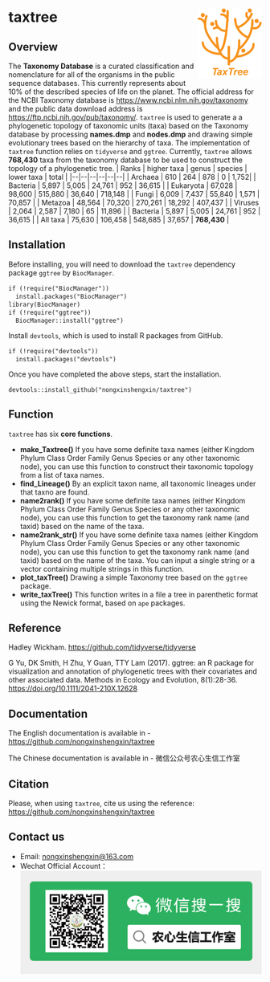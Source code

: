 # taxtree <img src="image/TAXTREE.png" align="right" alt="taxtree logo" style="height: 140px;">
## Overview
The **Taxonomy Database** is a curated classification and nomenclature for all of the organisms in the public sequence databases. This currently represents about 10% of the described species of life on the planet. The official address for the NCBI Taxonomy database is https://www.ncbi.nlm.nih.gov/taxonomy and the public data download address is https://ftp.ncbi.nih.gov/pub/taxonomy/. `taxtree` is used to generate a a phylogenetic topology of taxonomic units (taxa) based on the Taxonomy database by processing **names.dmp** and **nodes.dmp** and drawing simple evolutionary trees based on the hierarchy of taxa. The implementation of `taxtree` function relies on `tidyverse` and `ggtree`. Currently, `taxtree` allows **768,430** taxa from the taxonomy database to be used to construct the topology of a phylogenetic tree.
| Ranks | higher taxa | genus | species | lower taxa | total |
|--|--|--|--|--|--|
| Archaea | 610 | 264 | 878 | 0 | 1,752|
| Bacteria | 5,897 | 5,005 | 24,761 | 952 | 36,615 |
| Eukaryota | 67,028 | 98,600 | 515,880 | 36,640 | 718,148 |
| Fungi | 6,009 | 7,437 | 55,840 | 1,571 | 70,857 |
| Metazoa | 48,564 | 70,320 | 270,261 | 18,292 | 407,437 |
| Viruses | 2,064 | 2,587 | 7,180 | 65 | 11,896 |
| Bacteria | 5,897 | 5,005 | 24,761 | 952 | 36,615 |
| All taxa | 75,630 | 106,458 | 548,685 | 37,657 | **768,430** |
## Installation
Before installing, you will need to download the `taxtree` dependency package `ggtree` by `BiocManager`.
```{r}
if (!require("BiocManager"))
  install.packages("BiocManager")
library(BiocManager)
if (!require("ggtree"))
  BiocManager::install("ggtree")
```
Install `devtools`, which is used to install R packages from GitHub.
```{r}
if (!require("devtools"))
  install.packages("devtools")
```
Once you have completed the above steps, start the installation.
```{r}
devtools::install_github("nongxinshengxin/taxtree")
```
## Function
`taxtree` has six **core functions**.
- **make_Taxtree()**  If you have some definite taxa names (either Kingdom Phylum Class Order Family Genus Species or any other taxonomic node), you can use this function to construct their taxonomic topology from a list of taxa names.
- **find_Lineage()**  By an explicit taxon name, all taxonomic lineages under that taxno are found.
- **name2rank()**  If you have some definite taxa names (either Kingdom Phylum Class Order Family Genus Species or any other taxonomic node), you can use this function to get the taxonomy rank name (and taxid) based on the name of the taxa.
- **name2rank_str()** If you have some definite taxa names (either Kingdom Phylum Class Order Family Genus Species or any other taxonomic node), you can use this function to get the taxonomy rank name (and taxid) based on the name of the taxa. You can input a single string or a vector containing multiple strings in this function.
- **plot_taxTree()**  Drawing a simple Taxonomy tree based on the `ggtree` package.
- **write_taxTree()**  This function writes in a file a tree in parenthetic format using the Newick format, based on `ape` packages.

## Reference
Hadley Wickham. https://github.com/tidyverse/tidyverse

G Yu, DK Smith, H Zhu, Y Guan, TTY Lam (2017). ggtree: an R package for visualization and annotation of phylogenetic trees with their covariates and other associated data. Methods in Ecology and Evolution, 8(1):28-36. https://doi.org/10.1111/2041-210X.12628

## Documentation
The English documentation is available in - https://github.com/nongxinshengxin/taxtree

The Chinese documentation is available in - 微信公众号农心生信工作室

## Citation
Please, when using `taxtree`, cite us using the reference: https://github.com/nongxinshengxin/taxtree

## Contact us
- Email: nongxinshengxin@163.com
- Wechat Official Account：
![](/image/wx.png)
